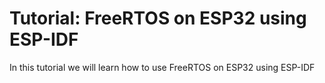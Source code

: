 # Tutorial: FreeRTOS on ESP32 using ESP-IDF

In this tutorial we will learn how to use FreeRTOS on ESP32 using ESP-IDF